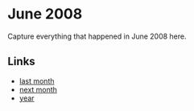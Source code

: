 # June 2008

Capture everything that happened in June 2008 here.

## Links
- [last month](calendar/months/2008-05.md)
- [next month](calendar/months/2008-07.md)
- [year](calendar/years/2008.md)